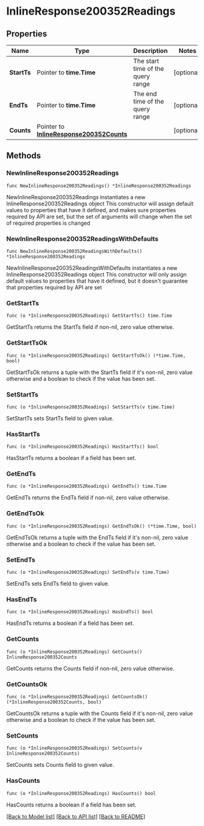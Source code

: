 # InlineResponse200352Readings

## Properties

Name | Type | Description | Notes
------------ | ------------- | ------------- | -------------
**StartTs** | Pointer to **time.Time** | The start time of the query range | [optional] 
**EndTs** | Pointer to **time.Time** | The end time of the query range | [optional] 
**Counts** | Pointer to [**InlineResponse200352Counts**](InlineResponse200352Counts.md) |  | [optional] 

## Methods

### NewInlineResponse200352Readings

`func NewInlineResponse200352Readings() *InlineResponse200352Readings`

NewInlineResponse200352Readings instantiates a new InlineResponse200352Readings object
This constructor will assign default values to properties that have it defined,
and makes sure properties required by API are set, but the set of arguments
will change when the set of required properties is changed

### NewInlineResponse200352ReadingsWithDefaults

`func NewInlineResponse200352ReadingsWithDefaults() *InlineResponse200352Readings`

NewInlineResponse200352ReadingsWithDefaults instantiates a new InlineResponse200352Readings object
This constructor will only assign default values to properties that have it defined,
but it doesn't guarantee that properties required by API are set

### GetStartTs

`func (o *InlineResponse200352Readings) GetStartTs() time.Time`

GetStartTs returns the StartTs field if non-nil, zero value otherwise.

### GetStartTsOk

`func (o *InlineResponse200352Readings) GetStartTsOk() (*time.Time, bool)`

GetStartTsOk returns a tuple with the StartTs field if it's non-nil, zero value otherwise
and a boolean to check if the value has been set.

### SetStartTs

`func (o *InlineResponse200352Readings) SetStartTs(v time.Time)`

SetStartTs sets StartTs field to given value.

### HasStartTs

`func (o *InlineResponse200352Readings) HasStartTs() bool`

HasStartTs returns a boolean if a field has been set.

### GetEndTs

`func (o *InlineResponse200352Readings) GetEndTs() time.Time`

GetEndTs returns the EndTs field if non-nil, zero value otherwise.

### GetEndTsOk

`func (o *InlineResponse200352Readings) GetEndTsOk() (*time.Time, bool)`

GetEndTsOk returns a tuple with the EndTs field if it's non-nil, zero value otherwise
and a boolean to check if the value has been set.

### SetEndTs

`func (o *InlineResponse200352Readings) SetEndTs(v time.Time)`

SetEndTs sets EndTs field to given value.

### HasEndTs

`func (o *InlineResponse200352Readings) HasEndTs() bool`

HasEndTs returns a boolean if a field has been set.

### GetCounts

`func (o *InlineResponse200352Readings) GetCounts() InlineResponse200352Counts`

GetCounts returns the Counts field if non-nil, zero value otherwise.

### GetCountsOk

`func (o *InlineResponse200352Readings) GetCountsOk() (*InlineResponse200352Counts, bool)`

GetCountsOk returns a tuple with the Counts field if it's non-nil, zero value otherwise
and a boolean to check if the value has been set.

### SetCounts

`func (o *InlineResponse200352Readings) SetCounts(v InlineResponse200352Counts)`

SetCounts sets Counts field to given value.

### HasCounts

`func (o *InlineResponse200352Readings) HasCounts() bool`

HasCounts returns a boolean if a field has been set.


[[Back to Model list]](../README.md#documentation-for-models) [[Back to API list]](../README.md#documentation-for-api-endpoints) [[Back to README]](../README.md)



